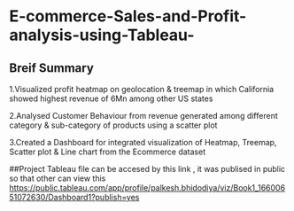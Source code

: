 # E-commerce-Sales-and-Profit-analysis-using-Tableau-
## Breif Summary 
1.Visualized profit heatmap on geolocation & treemap in which California showed highest revenue of 6Mn among other US states

2.Analysed Customer Behaviour from revenue generated among different category & sub-category of products using a scatter plot

3.Created a Dashboard for integrated visualization of Heatmap, Treemap, Scatter plot & Line chart from the Ecommerce dataset


##Project Tableau file can be accesed by this link , it was publised in public so that other can view this
https://public.tableau.com/app/profile/palkesh.bhidodiya/viz/Book1_16600651072630/Dashboard1?publish=yes
